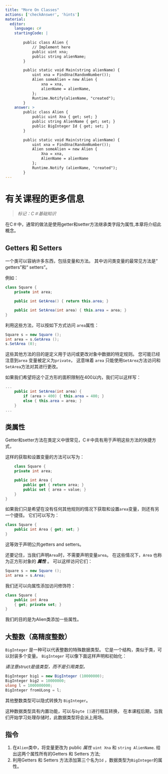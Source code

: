 ```yaml
---
title: "More On Classes"
actions: ['checkAnswer', 'hints']
material: 
  editor:
    language: c#
    startingCode: |
    
        public class Alien {
            // Implement here
            public uint xna;
            public string alienName;
        }

        public static void Main(string alienName) {
            uint xna = FindXna(RandomNumber());
            Alien someAlien = new Alien {
                xna = xna, 
                alienName = alienName, 
            };
            Runtime.Notify(alienName, "created");
        }
    answer: > 
        public class Alien {
            public uint Xna { get; set; }
            public string AlienName { get; set; }
            public BigInteger Id { get; set; }
        }

        public static void Main(string alienName) {
            uint xna = FindXna(RandomNumber());
            Alien someAlien = new Alien {
                Xna = xna, 
                AlienName = alienName
            };
            Runtime.Notify (alienName, "created");
        }
---
```


# 有关课程的更多信息
> *标记：C＃基础知识*

在C＃中，通常的做法是使用getter和setter方法继承类字段为属性,本章将介绍此概念。

## Getters 和 Setters 

一个类可以容纳许多东西，包括变量和方法。 其中访问类变量的最常见方法是“ getters”和“ setters”。

例如：

```c#
class Square {
    private int area;

    public int GetArea() { return this.area; }

    public int SetArea(int area) { this.area = area; }
}
```

利用这些方法，可以按如下方式访问 `area`属性：

```c#
Square s = new Square (); 
int area = s.GetArea (); 
s.SetArea (0); 
```

这些其他方法的目的是定义用于访问或更改对象中数据的特定规则。 您可能已经注意到`area`  变量被定义为`private`，
这意味着 `area` 只能使用`GetArea`方法访问和`SetArea`方法对其进行更改。

如果我们希望将这个正方形的面积限制在400以内，我们可以这样写：

```c#
...
    public int SetArea(int area) { 
        if (area > 400) { this.area = 400; } 
        else { this.area = area; }    
    }
...
```

## 类属性

Getter和setter方法在类定义中很常见，C＃中具有用于声明这些方法的快捷方式，

这样的获取和设置变量的方法可以写为：

```c#
    class Square {
    private int area;

    public int Area {
        public get { return area; }
        public set { area = value; }
    }
}
```

如果我们只是希望在没有任何其他规则的情况下获取和设置`area`变量，则还有另一个捷径。 它们可以写为：

```c#
class Square {
    public int Area { get; set; }
}
```
这等效于声明公共getters and setters。

还要记住，当我们声明`Area`时，不需要声明变量`area`。
在这些情况下，`Area` 也称为正方形对象的 ***属性*** 。 可以这样访问它们：

```c#
Square s = new Square (); 
int area = s.Area; 
```

我们还可以向属性添加访问修饰符：

```c#
class Square {
    public int Area
    { get; private set; }
}
```
我们的目的是为Alien类添加一些属性。

## 大整数（高精度整数）

`BigInteger` 是一种可以代表整数的特殊数据类型。 它是一个结构，类似于类，可以封装多个变量。 `BigInteger` 可以像下面这样声明和初始化：

*请注意struct是值类型，而不是引用类型。*

```c#
BigInteger big1 = new BigInteger (10000000); 
BigInteger big2 = 10000000; 
ulong l = 1000000000; 
BigInteger fromULong = l; 
```

其他整数类型可以隐式转换为 `BigInteger`。

这种数据类型具有内置功能，可以与`byte []`进行相互转换，
在本课程后期，当我们开始学习处理存储时，此数据类型将会派上用场。

## 指令

1. 在`Alien`类中，将变量更改为 public  *属性* `uint Xna` 和 `string AlienName`. 给出这两个属性所有的Getters 和 Setters 方法; 
2. 利用Getters 和 Setters 方法添加第三个名为`Id` ，数据类型为`BigInteger`的属性。

